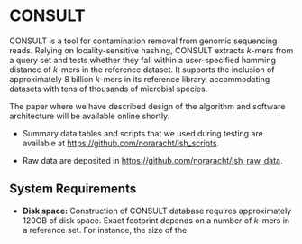 # CONSULT
<!-- Accurate contamination removal using locality-sensitive hashing-->

CONSULT is a tool for contamination removal from genomic sequencing reads. Relying on locality-sensitive hashing, CONSULT extracts *k*-mers from a query set and tests whether they fall within a user-specified hamming distance of *k*-mers in the reference dataset. It supports the inclusion of approximately 8 billion *k*-mers in its reference library, accommodating datasets with tens of thousands of microbial species.

The paper where we have described design of the algorithm and software architecture will be available online shortly. <!-- (open access): -->
<!--  - [paper reference and doi][1] -->

* Summary data tables and scripts that we used during testing are available at https://github.com/noraracht/lsh_scripts.

* Raw data are deposited in https://github.com/noraracht/lsh_raw_data.


System Requirements
------------

- **Disk space:** Construction of CONSULT database requires approximately 120GB of disk space. Exact footprint depends on a number of *k*-mers in a reference set. For instance, the size of the 

